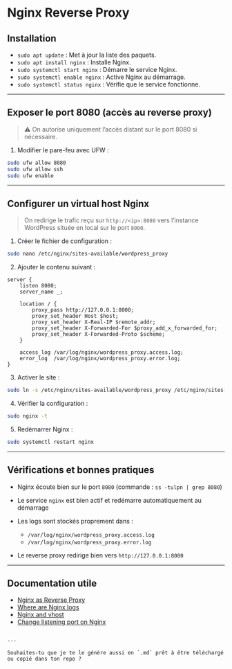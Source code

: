# Nginx Reverse Proxy

## Installation

* `sudo apt update` : Met à jour la liste des paquets.
* `sudo apt install nginx` : Installe Nginx.
* `sudo systemctl start nginx` : Démarre le service Nginx.
* `sudo systemctl enable nginx` : Active Nginx au démarrage.
* `sudo systemctl status nginx` : Vérifie que le service fonctionne.

---

## Exposer le port 8080 (accès au reverse proxy)

> ⚠️ On autorise uniquement l’accès distant sur le port 8080 si nécessaire.

1. Modifier le pare-feu avec UFW :

```bash
sudo ufw allow 8080
sudo ufw allow ssh
sudo ufw enable
````

---

## Configurer un virtual host Nginx

> On redirige le trafic reçu sur `http://<ip>:8080` vers l’instance WordPress située en local sur le port `8000`.

1. Créer le fichier de configuration :

```bash
sudo nano /etc/nginx/sites-available/wordpress_proxy
```

2. Ajouter le contenu suivant :

```nginx
server {
    listen 8080;
    server_name _;

    location / {
        proxy_pass http://127.0.0.1:8000;
        proxy_set_header Host $host;
        proxy_set_header X-Real-IP $remote_addr;
        proxy_set_header X-Forwarded-For $proxy_add_x_forwarded_for;
        proxy_set_header X-Forwarded-Proto $scheme;
    }

    access_log /var/log/nginx/wordpress_proxy.access.log;
    error_log  /var/log/nginx/wordpress_proxy.error.log;
}
```

3. Activer le site :

```bash
sudo ln -s /etc/nginx/sites-available/wordpress_proxy /etc/nginx/sites-enabled/
```

4. Vérifier la configuration :

```bash
sudo nginx -t
```

5. Redémarrer Nginx :

```bash
sudo systemctl restart nginx
```

---

## Vérifications et bonnes pratiques

* Nginx écoute bien sur le port `8080` (commande : `ss -tulpn | grep 8080`)
* Le service `nginx` est bien actif et redémarre automatiquement au démarrage
* Les logs sont stockés proprement dans :

  * `/var/log/nginx/wordpress_proxy.access.log`
  * `/var/log/nginx/wordpress_proxy.error.log`
* Le reverse proxy redirige bien vers `http://127.0.0.1:8000`

---

## Documentation utile

* [Nginx as Reverse Proxy](https://docs.nginx.com/nginx/admin-guide/web-server/reverse-proxy/)
* [Where are Nginx logs](https://www.nginx.com/resources/wiki/start/topics/examples/full/)
* [Nginx and vhost](https://docs.nginx.com/nginx/admin-guide/web-server/server-config/)
* [Change listening port on Nginx](https://nginx.org/en/docs/http/ngx_http_core_module.html#listen)

```

---

Souhaites-tu que je te le génère aussi en `.md` prêt à être téléchargé ou copié dans ton repo ?
```
